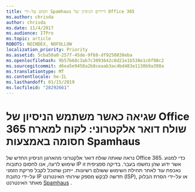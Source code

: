 ```yaml
---
title: חסום על-ידי Spamhaus דיירים הניסיון של Office 365
ms.author: chrisda
author: chrisda
ms.date: 11/4/2017
ms.audience: ITPro
ms.topic: article
ROBOTS: NOINDEX, NOFOLLOW
localization_priority: Priority
ms.assetid: 5cba50a0-257f-45de-9f68-df9250838eba
ms.openlocfilehash: 9b57b68c3ab7c3093642c8d21e1b538e1c6f98c2
ms.sourcegitcommit: d6ea5e9458a2b8ceaab3ac4bd483e1130b9a398a
ms.translationtype: MT
ms.contentlocale: he-IL
ms.lasthandoff: 01/15/2019
ms.locfileid: "28292661"
---
```

# <a name="error-when-an-office-365-trial-user-sends-email-client-host-blocked-using-spamhaus"></a>שגיאה כאשר משתמש הניסיון של Office 365 שולח דואר אלקטרוני: לקוח למארח חסומה באמצעות Spamhaus

נראה שאתה שולח דואר אלקטרוני מהארגון הניסיון החדש של Office 365. כדי למנוע שימוש לרעה, אנו לחסום כתובות IP אשר ידוע שהן נחשפו בעבר. בדיקה ספציפית זו נאכפת עוד לאחר תחילת השימוש ששולם רשיונות. ייתכן שתוכל לקבל פריקת הזמני על-ידי כתובת IP חדשה לבקש מספק שירותי האינטרנט (ISP), או על-ידי הסרת הבלוק מאתר האינטרנט [Spamhaus](https://go.microsoft.com/fwlink/p/?linkid=123245) . 
  

